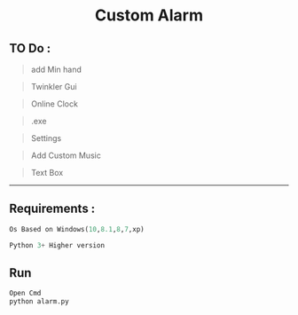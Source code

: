 <h1 align="center">Custom Alarm</h1>

## TO Do :

>add Min hand

>Twinkler Gui

>Online Clock

>.exe 

>Settings

>Add Custom Music

>Text Box

___

## Requirements :

```python
Os Based on Windows(10,8.1,8,7,xp)

Python 3+ Higher version

```


## Run

```python
Open Cmd
python alarm.py

```
